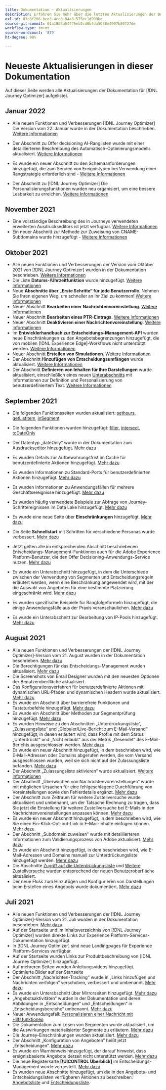 ```yaml
---
title: Dokumentation – Aktualisierungen
description: Erfahren Sie mehr über die letzten Aktualisierungen der Dokumentation
exl-id: 83c8f206-bce3-4cc8-94a3-575ec1d999bc
source-git-commit: 01a18d6a54775eb2cd0bfda5080e4007b80727de
workflow-type: tm+mt
source-wordcount: '879'
ht-degree: 90%

---
```


# Neueste Aktualisierungen in dieser Dokumentation

Auf dieser Seite werden alle Aktualisierungen der Dokumentation für [!DNL Journey Optimizer] aufgelistet.

## Januar 2022

* Alle neuen Funktionen und Verbesserungen [!DNL Journey Optimizer] Die Version vom 22. Januar wurde in der Dokumentation beschrieben. [Weitere Informationen](release-notes.md)

* Der Abschnitt zu Offer decisioning AI-Ranglisten wurde mit einer detaillierteren Beschreibung des Automatisch-Optimierungsmodells aktualisiert. [Weitere Informationen](offers/offer-library/create-ranking-strategies.md#auto-optimization)

* Es wurde ein neuer Abschnitt zu den Schemaanforderungen hinzugefügt, die zum Senden von Ereignistypen bei Verwendung einer Rangstrategie erforderlich sind - [Weitere Informationen](offers/offer-library/create-ranking-strategies.md#schema-requirements)

* Der Abschnitt zu [!DNL Journey Optimizer] Die Personalisierungsfunktionen wurden neu organisiert, um eine bessere Lesbarkeit zu erreichen. [Weitere Informationen](personalization/personalize.md)

## November 2021

* Eine vollständige Beschreibung des in Journeys verwendeten erweiterten Ausdruckseditors ist jetzt verfügbar. [Weitere Informationen](building-journeys/expression/expressionadvanced.md)
* Ein neuer Abschnitt zur Methode zur Zuweisung von CNAME-Subdomains wurde hinzugefügt - [Weitere Informationen](configuration/delegate-subdomain.md#cname-subdomain-delegation)

## Oktober 2021

* Alle neuen Funktionen und Verbesserungen der Version vom Oktober 2021 von [!DNL Journey Optimizer] wurden in der Dokumentation beschrieben. [Weitere Informationen](release-notes.md)
* Die Liste **Datums-/Uhrzeitfunktion** wurde hinzugefügt. [Weitere Informationen](personalization/functions/dates.md)
* Neue **Abschnitte über „Erste Schritte“ für jede Benutzerrolle**. Nehmen Sie Ihren eigenen Weg, um schneller an Ihr Ziel zu kommen! [Weitere Informationen](quick-start.md)
* Neuer Abschnitt **Bearbeiten einer Nachrichtenvoreinstellung**. [Weitere Informationen](configuration/message-presets.md#edit-message-preset)
* Neuer Abschnitt **Bearbeiten eines PTR-Eintrags**. [Weitere Informationen](configuration/ptr-records.md#edit-ptr-record)
* Neuer Abschnitt **Deaktivieren einer Nachrichtenvoreinstellung**. [Weitere Informationen](configuration/message-presets.md#edit-message-preset#deactivate-preset)
* Im **Entwicklerhandbuch zur Entscheidungs-Management-API** wurden neue Einschränkungen zu den Angebotsbegrenzungen hinzugefügt, die von mobilen [!DNL Experience Edge]-Workflows nicht unterstützt werden. [Weitere Informationen](offers/api-reference/offers-api/personalized-offers/create.md#limitations)
* Neuer Abschnitt **Erstellen von Simulationen**. [Weitere Informationen](offers/offer-activities/simulation.md)
* Der Abschnitt **Hinzufügen von Entscheidungsumfängen** wurde aktualisiert. [Weitere Informationen](offers/offer-activities/create-offer-activities.md#add-decision-scopes)
* Der Abschnitt **Definieren von Inhalten für Ihre Darstellungen** wurde aktualisiert, einschließlich eines neuen [Unterabschnitts](offers/offer-library/creating-personalized-offers.md#custom-text) mit Informationen zur Definition und Personalisierung von benutzerdefiniertem Text. [Weitere Informationen](offers/offer-library/creating-personalized-offers.md#content)

## September 2021

* Die folgenden Funktionsseiten wurden aktualisiert: [sethours](building-journeys/functions/functionsethours.md), [getListItem](building-journeys/functions/functiongetlistitem.md), [inSegment](building-journeys/functions/functioninsegment.md)

* Die folgenden Funktionen wurden hinzugefügt: [filter](building-journeys/functions/functionfilter.md), [intersect](building-journeys/functions/functionintersect.md), [toDateOnly](building-journeys/functions/functiontodateonly.md)

* Der Datentyp „dateOnly“ wurde in der Dokumentation zum Ausdruckseditor hinzugefügt. [Mehr dazu](building-journeys/expression/data-types.md)

* Es wurden Details zur Aufbewahrungsfrist im Cache für benutzerdefinierte Aktionen hinzugefügt. [Mehr dazu](datasource/external-data-sources.md#section_wjp_nl5_nhb)

* Es wurden Informationen zu Standard-Ports für benutzerdefinierten Aktionen hinzugefügt. [Mehr dazu](action/about-custom-action-configuration.md#url-configuration)

* Es wurden Informationen zu Anwendungsfällen für mehrere Geschäftsereignisse hinzugefügt. [Mehr dazu](event/about-creating-business.md#multiple-business-events)

* Es wurden häufig verwendete Beispiele zur Abfrage von Journey-Schrittereignissen im Data Lake hinzugefügt. [Mehr dazu](reports/query-examples.md)

* Es wurde eine neue Seite über **Einschränkungen** hinzugefügt. [Mehr dazu](limitations.md)

* Die Seite **Schnellstart** mit Schritten für verschiedene Personas wurde verbessert. [Mehr dazu](quick-start.md)

* Jetzt gelten alle im entsprechenden Abschnitt beschriebenen Entscheidungs-Management-Funktionen auch für die Adobe Experience Platform-Benutzer, die den Offer Decisioning-Anwendungs-Service nutzen. [Mehr dazu](offers/get-started/starting-offer-decisioning.md)

* Es wurde ein Unterabschnitt hinzugefügt, in dem die Unterschiede zwischen der Verwendung von Segmenten und Entscheidungsregeln erläutert werden, wenn eine Beschränkung angewendet wird, mit der die Auswahl von Angeboten für eine bestimmte Platzierung eingeschränkt wird. [Mehr dazu](offers/offer-activities/create-offer-activities.md#segments-vs-decision-rules)

* Es wurden spezifische Beispiele für Rangfolgeformeln hinzugefügt, die einige Anwendungsfälle aus der Praxis veranschaulichen. [Mehr dazu](offers/offer-library/create-ranking-formulas.md#ranking-formula-examples)

* Es wurde ein Unterabschnitt zur Bearbeitung von IP-Pools hinzugefügt. [Mehr dazu](configuration/ip-pools.md#edit-ip-pool)

## August 2021

* Alle neuen Funktionen und Verbesserungen der [!DNL Journey Optimizer]-Version vom 21. August wurden in der Dokumentation beschrieben. [Mehr dazu](release-notes.md)
* Die Berechtigungen für das Entscheidungs-Management wurden aktualisiert. [Mehr dazu](administration/ootb-product-profiles.md)
* Die Screenshots von Email Designer wurden mit den neuesten Optionen der Benutzeroberfläche aktualisiert.
* Das Konfigurationsverfahren für benutzerdefinierte Aktionen mit dynamischen URL-Pfaden und dynamischen Headern wurde aktualisiert. [Mehr dazu](action/about-custom-action-configuration.md#url-configuration)
* Es wurde ein Abschnitt über barrierefreie Funktionen und Tastaturbefehle hinzugefügt. [Mehr dazu](user-interface.md#accessibility)
* Es wurde ein Abschnitt über Methoden zur Segmentprüfung hinzugefügt. [Mehr dazu](segment/about-segments.md#evaluation-method-in-journey-optimizer)
* Es wurden Hinweise zu den Abschnitten „Unterdrückungsliste“, „Zulassungsliste“ und „Globaler/Live-Bericht zum E-Mail-Versand“ hinzugefügt, in denen erläutert wird, dass Profile mit dem Status „Unterdrückt“ und „Nicht erlaubt“ aus der Metrik „Gesendet“ des E-Mail-Berichts ausgeschlossen werden. [Mehr dazu](reports/email-global-report.md)
* Es wurde ein neuer Abschnitt hinzugefügt, in dem beschrieben wird, wie E-Mail-Adressen oder Domains abgerufen werden, die vom Versand ausgeschlossen wurden, weil sie sich nicht auf der Zulassungsliste befanden. [Mehr dazu](allow-list.md#reporting)
* Der Abschnitt „Zulassungsliste aktivieren“ wurde aktualisiert. [Weitere Informationen](allow-list.md#enable-allow-list)
* Der Abschnitt „Überwachen von Nachrichtenvoreinstellungen“ wurde mit möglichen Ursachen für eine fehlgeschlagene Durchführung von Voreinstellungen sowie den Fehlerdetails ergänzt. [Mehr dazu](configuration/message-presets.md#monitor-message-presets)
* Der Abschnitt zum Zeitraum für weitere Zustellversuche wurde aktualisiert und umbenannt, um der Tatsache Rechnung zu tragen, dass Sie jetzt die Einstellung für weitere Zustellversuche bei E-Mails in den Nachrichtenvoreinstellungen anpassen können. [Mehr dazu](configuration/retries.md#retry-duration)
* Es wurde ein neuer Abschnitt hinzugefügt, in dem beschrieben wird, wie Sie einen Ein-Klick-Opt-out-Link in E-Mail-Inhalte einfügen können. [Mehr dazu](message-tracking.md#one-click-opt-out-link)
* Der Abschnitt „Subdomain zuweisen“ wurde mit detaillierteren Informationen zum Validierungsprozess von Adobe aktualisiert. [Mehr dazu](configuration/delegate-subdomain.md#subdomain-validation)
* Es wurde ein Abschnitt hinzugefügt, in dem beschrieben wird, wie E-Mail-Adressen und Domains manuell zur Unterdrückungsliste hinzugefügt werden. [Mehr dazu](configuration/manage-suppression-list.md#add-addresses-and-domains)
* Die Abschnitte [Zugriff auf die Unterdrückungsliste](configuration/manage-suppression-list.md#access-suppression-list) und [Weitere Zustellversuche](configuration/retries.md) wurden entsprechend der neuen Benutzeroberfläche aktualisiert.
* Der neue Fluss zum Hinzufügen und Konfigurieren von Darstellungen beim Erstellen eines Angebots wurde dokumentiert. [Mehr dazu](offers/offer-library/creating-personalized-offers.md#representations)


## Juli 2021

* Alle neuen Funktionen und Verbesserungen der [!DNL Journey Optimizer]-Version vom 21. Juli wurden in der Dokumentation beschrieben. [Mehr dazu](release-notes.md)
* Auf der Startseite und im Inhaltsverzeichnis von [!DNL Journey Optimizer] wurden direkte Links zur Experience Platform-Services-Dokumentation hinzugefügt.
* In [!DNL Journey Optimizer] sind neue Landingpages für Experience Platform-Services verfügbar.
* Auf der Startseite wurden Links zur Produktbeschreibung von [!DNL Journey Optimizer] hinzugefügt.
* Auf mehreren Seiten wurden Anleitungsvideos hinzugefügt.
* Optimierte Bilder auf der Startseite
* Der Abschnitt „Nachrichten-Tracking“ wurde in „Links hinzufügen und Nachrichten verfolgen“ verschoben, verbessert und umbenannt. [Mehr dazu](message-tracking.md)
* Es wurde ein Unterabschnitt über Mirrorseiten hinzugefügt. [Mehr dazu](message-tracking.md#mirror-page)
* „Angebotsaktivitäten“ wurden in der Dokumentation und deren Abbildungen in „Entscheidungen“ und „Entscheidungen“ in „Entscheidungsbereiche“ umbenannt. [Mehr dazu](offers/get-started/starting-offer-decisioning.md)
* Neuer Anwendungsfall: [Personalisieren einer Nachricht mit Hilfsfunktionen](personalization/personalization-use-case-helper-functions.md)
* Die Dokumentation zum Lesen von Segmenten wurde aktualisiert, um die Auswirkungen materialisierter Segmente zu erläutern. [Mehr dazu](building-journeys/read-segment.md)
* Die Journey-Einschränkungen wurden aktualisiert. [Mehr dazu](limitations.md)
* Der Abschnitt „Konfiguration von Angeboten“ heißt jetzt „Entscheidungen“. [Mehr dazu](offers/offer-activities/configure-offer-selection.md)
* Es wurde ein Warnhinweis hinzugefügt, der darauf hinweist, dass ereignisbasierte Angebote derzeit nicht unterstützt werden. [Mehr dazu](offers/offer-library/creating-personalized-offers.md#eligibility)
* Die neue Registerkarte **[!UICONTROL Überblick]** im Entscheidungs-Management wurde vorgestellt. [Mehr dazu](offers/get-started/user-interface.md#overview)
* Es wurden neue Abschnitte hinzugefügt, um die in den Angebots- und Entscheidungslisten verfügbaren Aktionen zu beschreiben: [Angebotsliste](offers/offer-library/creating-personalized-offers.md#offer-list) und [Entscheidungsliste](offers/offer-activities/create-offer-activities.md#decision-list).
